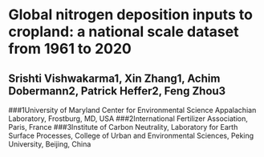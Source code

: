 # Global nitrogen deposition inputs to cropland: a national scale dataset from 1961 to 2020 
## Srishti Vishwakarma1, Xin Zhang1, Achim Dobermann2, Patrick Heffer2, Feng Zhou3
###1University of Maryland Center for Environmental Science Appalachian Laboratory, Frostburg, MD, USA
###2International Fertilizer Association, Paris, France
###3Institute of Carbon Neutrality, Laboratory for Earth Surface Processes, College of Urban and Environmental Sciences, Peking University, Beijing, China 

